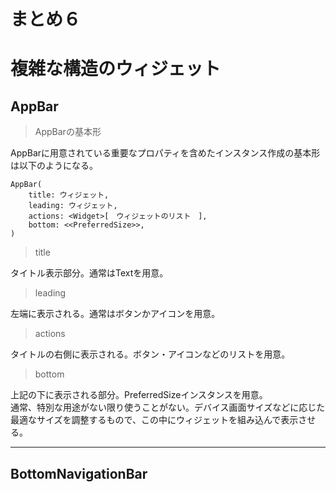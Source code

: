 # まとめ６
# 複雑な構造のウィジェット
## AppBar
> AppBarの基本形  

AppBarに用意されている重要なプロパティを含めたインスタンス作成の基本形は以下のようになる。
```
AppBar(
    title: ウィジェット,
    leading: ウィジェット,
    actions: <Widget>[　ウィジェットのリスト　],
    bottom: <<PreferredSize>>,
)
```
> title

タイトル表示部分。通常はTextを用意。
> leading

左端に表示される。通常はボタンかアイコンを用意。
> actions

タイトルの右側に表示される。ボタン・アイコンなどのリストを用意。
> bottom

上記の下に表示される部分。PreferredSizeインスタンスを用意。  
通常、特別な用途がない限り使うことがない。デバイス画面サイズなどに応じた最適なサイズを調整するもので、この中にウィジェットを組み込んで表示させる。

***

## BottomNavigationBar
